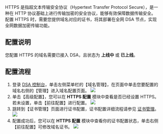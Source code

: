 HTTPS 是指超文本传输安全协议（Hypertext Transfer Protocol Secure），是一种在 HTTP 协议基础上进行传输加密的安全协议，能够有效保障数据传输安全。配置 HTTPS 时，需要您提供域名对应的证书，将其部署在全网 DSA 节点，实现全网数据加密传输功能。

## 配置说明
您配置 HTTPS 的域名需要已接入 DSA，且状态为 **上线中** 或 **已上线**。

## 配置流程
1. 登录 [DSA 控制台](http://console.tce.fsphere.cn/dsa)，单击左侧菜单栏的【域名管理】，在页面中单击您要配置的域名右侧的【管理】进入域名配置页面。
![](http://imgcache.tce.fsphere.cn/static/mc.qcloudimg.com/static/img/e1269feaf9d48e7727e15ccb59503dfc/domain_manage.png)
2. 单击【高级配置】，您可以在 **HTTPS 配置** 模块中查看是否已经设置 HTTPS。若未设置，单击【前往配置】进行配置。
![](http://imgcache.tce.fsphere.cn/static/mc.qcloudimg.com/static/img/1c0ea01fc1ad6bd807dbc363b5a68a58/https_configuration.png)
3. 跳转到【证书管理】页面进行证书配置，证书配置详细流程请参见 [证书管理](http://tce.fsphere.cn/document/product/570/10366)。
![](http://imgcache.tce.fsphere.cn/static/mc.qcloudimg.com/static/img/fa72e78b228e4e9fede94d611a41318b/certificate_manege.png)
4. 配置成功后，您可以在 **HTTPS 配置** 模块中查看你的证书配置状态，单击右侧【前往配置】可修改域名证书。
![](http://imgcache.tce.fsphere.cn/static/mc.qcloudimg.com/static/img/d74832d1280f5d1ef100e97fdba39946/https_certificate.png)


